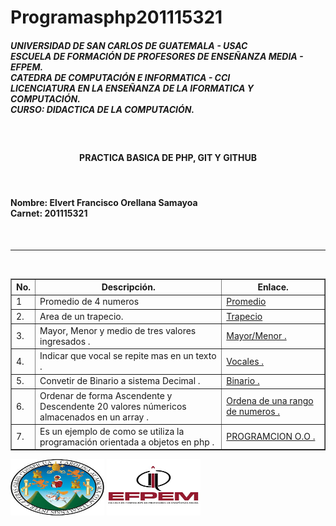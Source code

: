 # Programasphp201115321
<h5> UNIVERSIDAD DE SAN CARLOS DE GUATEMALA - USAC<br>
ESCUELA DE FORMACIÓN DE PROFESORES DE ENSEÑANZA MEDIA - EFPEM.<br>
CATEDRA DE COMPUTACIÓN E INFORMATICA - CCI<br>
LICENCIATURA EN LA ENSEÑANZA DE LA IFORMATICA Y COMPUTACIÓN.<br>
CURSO: DIDACTICA DE LA COMPUTACIÓN.</h5><br>
<h4 align="center">PRACTICA BASICA DE PHP, GIT Y GITHUB</h4>
<br>
<h4>Nombre:   Elvert Francisco Orellana Samayoa<br>
Carnet:   201115321 </h4><br>
<hr>
<br>
<table border=1>
<th>No.</th>
<th>Descripción.</th>
<th>Enlace.</th>
<tr>
<td>1</td>
<td> Promedio de 4 numeros</td>
<td><a href="promedio.php">   Promedio</a></td>
</tr>
<tr>
<td>2.</td>
<td> Area de un trapecio. </td>
<td><a href="trapecio.php">   Trapecio</a></td>
</tr>
<tr>
<td>3.</td>
<td> Mayor, Menor y medio de tres valores ingresados     . </td>
<td><a href="calculo.php">  Mayor/Menor .</a></td>
</tr>
<tr>
<td>4.</td>
<td> Indicar que vocal se repite mas en un texto     . </td>
<td><a href="vocales.php">  Vocales .</a></td>
</tr>
<tr>
<td>5.</td>
<td> Convetir de Binario a sistema Decimal     . </td>
<td><a href="binario.php">  Binario .</a></td>
</tr>
<tr>
<td>6.</td>
<td> Ordenar de forma Ascendente y Descendente 20 valores númericos almacenados en un array      . </td>
<td><a href="ordenar.php">  Ordena de una rango de numeros .</a></td>
</tr>
<tr>
<td>7.</td>
<td>    Es un ejemplo de como se utiliza la programación orientada a objetos en php     . </td>
<td><a href="index.php">  PROGRAMCION O.O .</a></td>
</tr>
</table>
</table align="center">
<th><img src="imagenes/img1.jpg" width="150" height="90"></th>
<th><img src="imagenes/img2.png" width="150" height="90"></th>
</table>

